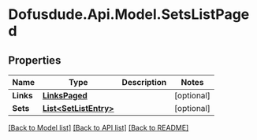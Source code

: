 # Dofusdude.Api.Model.SetsListPaged

## Properties

Name | Type | Description | Notes
------------ | ------------- | ------------- | -------------
**Links** | [**LinksPaged**](LinksPaged.md) |  | [optional] 
**Sets** | [**List&lt;SetListEntry&gt;**](SetListEntry.md) |  | [optional] 

[[Back to Model list]](../README.md#documentation-for-models) [[Back to API list]](../README.md#documentation-for-api-endpoints) [[Back to README]](../README.md)

